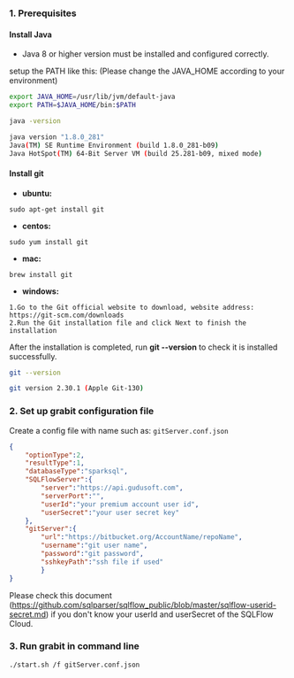 ### 1. Prerequisites

#### Install Java

- Java 8 or higher version must be installed and configured correctly.

setup the PATH like this: (Please change the JAVA_HOME according to your environment)

```bash
export JAVA_HOME=/usr/lib/jvm/default-java
export PATH=$JAVA_HOME/bin:$PATH
```

```bash
java -version

java version "1.8.0_281"
Java(TM) SE Runtime Environment (build 1.8.0_281-b09)
Java HotSpot(TM) 64-Bit Server VM (build 25.281-b09, mixed mode)
```

#### Install git

- **ubuntu:**

```
sudo apt-get install git
```

- **centos:**

```
sudo yum install git
```

- **mac:**

```
brew install git
```

- **windows:**

```
1.Go to the Git official website to download, website address: https://git-scm.com/downloads
2.Run the Git installation file and click Next to finish the installation
```

After the installation is completed, run **git --version** to check it is installed successfully.

```bash
git --version

git version 2.30.1 (Apple Git-130)
```

### 2. Set up grabit configuration file

Create a config file with name such as: `gitServer.conf.json`

```json
{
	"optionType":2,
	"resultType":1,
	"databaseType":"sparksql",
	"SQLFlowServer":{
		"server":"https://api.gudusoft.com", 
		"serverPort":"",
		"userId":"your premium account user id",
		"userSecret":"your user secret key"
	},
	"gitServer":{
		"url":"https://bitbucket.org/AccountName/repoName",
		"username":"git user name",
		"password":"git password",
		"sshkeyPath":"ssh file if used"
		}
}
```

Please check this document (https://github.com/sqlparser/sqlflow_public/blob/master/sqlflow-userid-secret.md) if you don't know your userId and userSecret of the SQLFlow Cloud.

### 3. Run grabit in command line

```bash
./start.sh /f gitServer.conf.json
```
